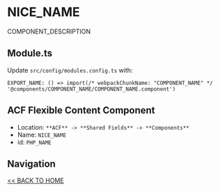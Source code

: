 # NICE_NAME

COMPONENT_DESCRIPTION

## Module.ts

Update `src/config/modules.config.ts` with:

`EXPORT_NAME: () => import(/* webpackChunkName: "COMPONENT_NAME" */ '@components/COMPONENT_NAME/COMPONENT_NAME.component')`

## ACF Flexible Content Component

- Location: `**ACF** -> **Shared Fields** -> **Components**`
- Name: `NICE_NAME`
- id: `PHP_NAME`

## Navigation

[<< BACK TO HOME](../README.md)

